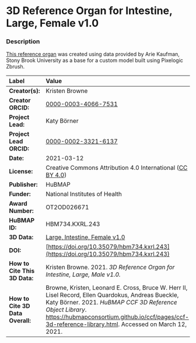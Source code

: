 # 3D Reference Organ for Intestine, Large, Female v1.0

### Description
[This reference organ](https://hubmapconsortium.github.io/ccf/pages/ccf-3d-reference-library.html) was created using data provided by Arie Kaufman, Stony Brook University as a base for a custom model built using Pixelogic Zbrush.

| Label | Value |
| :------------- |:-------------|
| **Creator(s):** | Kristen Browne |
| **Creator ORCID:** | [0000-0003-4066-7531](https://orcid.org/0000-0003-4066-7531) |
| **Project Lead:** | Katy B&ouml;rner |
| **Project Lead ORCID:** | [0000-0002-3321-6137](https://orcid.org/0000-0002-3321-6137) |
| **Date:** | 2021-03-12 |
| **License:** | Creative Commons Attribution 4.0 International ([CC BY 4.0](https://creativecommons.org/licenses/by/4.0/)) |
| **Publisher:** | HuBMAP |
| **Funder:** | National Institutes of Health |
| **Award Number:** | OT2OD026671 |
| **HuBMAP ID:** | HBM734.KXRL.243 |
| **3D Data:** | [Large, Intestine, Female v1.0](https://hubmapconsortium.github.io/ccf-releases/v1.0/models/SBU_F_Intestine_Large_v1.0.glb) |
| **DOI:** | [https://doi.org/10.35079/hbm734.kxrl.243](https://doi.org/10.35079/hbm734.kxrl.243) |
| **How to Cite This 3D Data:** | Kristen Browne. 2021. *3D Reference Organ for Intestine, Large, Male v1.0.* | [https://doi.org/10.35079/hbm734.kxrl.243](https://doi.org/10.35079/hbm734.kxrl.243). Accessed on March 12, 2021. |
| **How to Cite 3D Data Overall:** | Browne, Kristen, Leonard E. Cross, Bruce W. Herr II, Lisel Record, Ellen Quardokus, Andreas Bueckle, Katy B&ouml;rner. 2021. *HuBMAP CCF 3D Reference Object Library*. https://hubmapconsortium.github.io/ccf/pages/ccf-3d-reference-library.html. Accessed on March 12, 2021. |